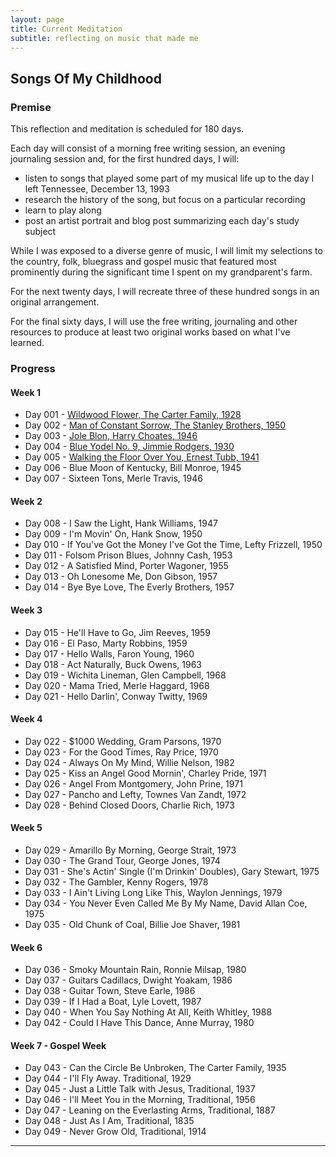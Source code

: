 ```yaml
---
layout: page
title: Current Meditation
subtitle: reflecting on music that made me
---
```


## Songs Of My Childhood

### Premise
This reflection and meditation is scheduled for 180 days.

Each day will consist of a morning free writing session, an evening journaling session and, for the first hundred days, I will:
+ listen to songs that played some part of my musical life up to the day I left Tennessee, December 13, 1993
+ research the history of the song, but focus on a particular recording
+ learn to play along
+ post an artist portrait and blog post summarizing each day's study subject

While I was exposed to a diverse genre of music, I will limit my selections to the country, folk, bluegrass and gospel music that featured most prominently during the significant time I spent on my grandparent's farm.

For the next twenty days, I will recreate three of these hundred songs in an original arrangement.

For the final sixty days, I will use the free writing, journaling and other resources to produce at least two original works based on what I've learned.

### Progress

#### Week 1

+ Day 001 - [Wildwood Flower, The Carter Family, 1928](/2020-10-17-Day001-WildwoodFlower)
+ Day 002 - [Man of Constant Sorrow, The Stanley Brothers, 1950](/2020-10-18-Day002-ManOfConstantSorrow)
+ Day 003 - [Jole Blon, Harry Choates, 1946](/2020-10-19-Day003-JoleBlon)
+ Day 004 - [Blue Yodel No. 9, Jimmie Rodgers, 1930](/2020-10-20-Day004-BlueYodelNo9)
+ Day 005 - [Walking the Floor Over You, Ernest Tubb, 1941](/2020-10-21-Day005-WalkingTheFloorOverYou)
+ Day 006 - Blue Moon of Kentucky, Bill Monroe, 1945
+ Day 007 - Sixteen Tons, Merle Travis, 1946

#### Week 2
+ Day 008 - I Saw the Light, Hank Williams, 1947
+ Day 009 - I'm Movin' On, Hank Snow, 1950
+ Day 010 - If You've Got the Money I've Got the Time, Lefty Frizzell, 1950
+ Day 011 - Folsom Prison Blues, Johnny Cash, 1953
+ Day 012 - A Satisfied Mind, Porter Wagoner, 1955
+ Day 013 - Oh Lonesome Me, Don Gibson, 1957
+ Day 014 - Bye Bye Love, The Everly Brothers, 1957

#### Week 3
+ Day 015 - He'll Have to Go, Jim Reeves, 1959
+ Day 016 - El Paso, Marty Robbins, 1959
+ Day 017 - Hello Walls, Faron Young, 1960
+ Day 018 - Act Naturally, Buck Owens, 1963
+ Day 019 - Wichita Lineman, Glen Campbell, 1968
+ Day 020 - Mama Tried, Merle Haggard, 1968
+ Day 021 - Hello Darlin', Conway Twitty, 1969

#### Week 4
+ Day 022 - $1000 Wedding, Gram Parsons, 1970
+ Day 023 - For the Good Times, Ray Price, 1970
+ Day 024 - Always On My Mind, Willie Nelson, 1982
+ Day 025 - Kiss an Angel Good Mornin', Charley Pride, 1971
+ Day 026 - Angel From Montgomery, John Prine, 1971
+ Day 027 - Pancho and Lefty, Townes Van Zandt, 1972
+ Day 028 - Behind Closed Doors, Charlie Rich, 1973

#### Week 5
+ Day 029 - Amarillo By Morning, George Strait, 1973
+ Day 030 - The Grand Tour, George Jones, 1974
+ Day 031 - She's Actin' Single (I'm Drinkin' Doubles), Gary Stewart, 1975
+ Day 032 - The Gambler, Kenny Rogers, 1978
+ Day 033 - I Ain't Living Long Like This, Waylon Jennings, 1979
+ Day 034 - You Never Even Called Me By My Name, David Allan Coe, 1975
+ Day 035 - Old Chunk of Coal, Billie Joe Shaver, 1981

#### Week 6
+ Day 036 - Smoky Mountain Rain, Ronnie Milsap, 1980
+ Day 037 - Guitars Cadillacs, Dwight Yoakam, 1986
+ Day 038 - Guitar Town, Steve Earle, 1986
+ Day 039 - If I Had a Boat, Lyle Lovett, 1987
+ Day 040 - When You Say Nothing At All, Keith Whitley, 1988
+ Day 042 - Could I Have This Dance, Anne Murray, 1980

#### Week 7 - Gospel Week
+ Day 043 - Can the Circle Be Unbroken, The Carter Family, 1935
+ Day 044 - I'll Fly Away. Traditional, 1929
+ Day 045 - Just a Little Talk with Jesus, Traditional, 1937
+ Day 046 - I'll Meet You in the Morning, Traditional, 1956
+ Day 047 - Leaning on the Everlasting Arms, Traditional, 1887
+ Day 048 - Just As I Am, Traditional, 1835
+ Day 049 - Never Grow Old, Traditional, 1914

***
